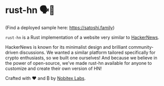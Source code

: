 # rust-hn 🗣️🦀

(Find a deployed sample here: https://satoshi.family)

`rust-hn` is a Rust implementation of a website very similar to [HackerNews](https://news.ycombinator.com).

HackerNews is known for its minimalist design and brilliant community-driven discussions. We wanted a similar platform tailored specifically for crypto enthusiasts, so we built one ourselves! And because we believe in the power of open-source, we’ve made rust-hn available for anyone to customize and create their own version of HN!

Crafted with ❤ and ₿ by [Nobitex Labs](https://labs.nobitex.ir).
